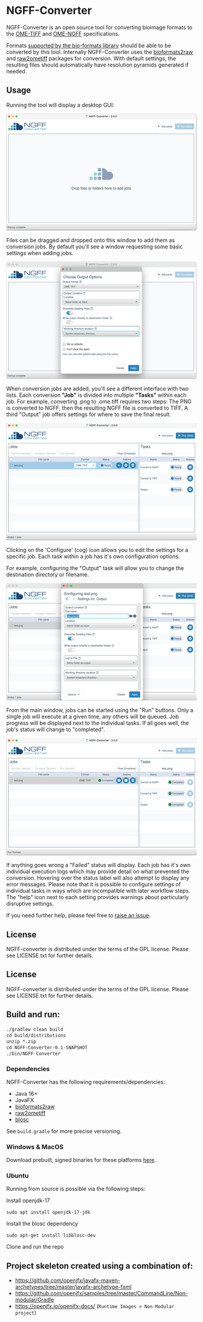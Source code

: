 # NGFF-Converter

NGFF-Converter is an open source tool for converting bioimage formats to the [OME-TIFF](https://ome-model.readthedocs.io/en/stable/ome-tiff/) and [OME-NGFF](https://ngff.openmicroscopy.org/) specifications.

Formats [supported by the bio-formats library](https://bio-formats.readthedocs.io/en/stable/supported-formats.html) should be able to be converted by this tool. 
Internally NGFF-Converter uses the [bioformats2raw](https://github.com/glencoesoftware/bioformats2raw) and [raw2ometiff](https://github.com/glencoesoftware/raw2ometiff) packages for conversion.
With default settings, the resulting files should automatically have resolution pyramids generated if needed.

## Usage

Running the tool will display a desktop GUI:

![Alt text](./docs/images/launch.png "Initial window")

Files can be dragged and dropped onto this window to add them as conversion jobs. By default you'll see a window requesting
some basic settings when adding jobs.

![Alt text](./docs/images/addfiles.png?raw=true "Add files window")

When conversion jobs are added, you'll see a different interface with two lists. Each conversion **"Job"** is divided into 
multiple **"Tasks"** within each job. For example, converting .png to .ome.tiff requires two steps: The PNG is converted to
NGFF, then the resulting NGFF file is converted to TIFF. A third "Output" job offers settings for where to save the final result.

![Alt text](./docs/images/interface.png?raw=true "Main window")

Clicking on the 'Configure' (cog) icon allows you to edit the settings for a specific job. Each task within a job has it's own configuration options.

For example, configuring the "Output" task will allow you to change the destination directory or filename.

![Alt text](./docs/images/configure.png?raw=true "Job configuration window")

From the main window, jobs can be started using the "Run" buttons. Only a single job will execute at a given time, any others 
will be queued. Job progress will be displayed next to the individual tasks. If all goes well, the job's status will change to
"completed".

![Alt text](./docs/images/completed.png?raw=true "Finished job")

If anything goes wrong a "Failed" status will display. Each job has it's own individual execution logs which may provide 
detail on what prevented the conversion. Hovering over the status label will also attempt to display any error messages.
Please note that it is possible to configure settings of individual tasks in ways which are incompatible with later workflow 
steps. The "help" icon next to each setting provides warnings about particularly disruptive settings.

If you need further help, please feel free to [raise an issue](https://github.com/glencoesoftware/NGFF-Converter/issues).


## License
NGFF-converter is distributed under the terms of the GPL license. Please see LICENSE.txt for further details.

## License
NGFF-converter is distributed under the terms of the GPL license. Please see LICENSE.txt for further details.

## Build and run:

    ./gradlew clean build
    cd build/distributions
    unzip *.zip
    cd NGFF-Converter-0.1-SNAPSHOT
    ./bin/NGFF-Converter

### Dependencies
NGFF-Converter has the following requirements/dependencies:
- Java 16+
- JavaFX
- [bioformats2raw](https://github.com/glencoesoftware/bioformats2raw)
- [raw2ometiff](https://github.com/glencoesoftware/raw2ometiff)
- [blosc](https://github.com/Blosc/c-blosc)

See `build.gradle` for more precise versioning.

### Windows & MacOS
Download prebuilt, signed binaries for these platforms [here](https://www.glencoesoftware.com/products/ngff-converter/).

### Ubuntu
Running from source is possible via the following steps:

Install openjdk-17

    sudo apt install openjdk-17-jdk
    
Install the blosc dependency

    sudo apt-get install libblosc-dev

Clone and run the repo

## Project skeleton created using a combination of:

- https://github.com/openjfx/javafx-maven-archetypes/tree/master/javafx-archetype-fxml
- https://github.com/openjfx/samples/tree/master/CommandLine/Non-modular/Gradle
- https://openjfx.io/openjfx-docs/ (`Runtime Images > Non-Modular project`)

